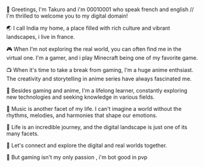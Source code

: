 👋 Greetings, I'm Takuro and i'm 00010001 who speak french and english // I'm thrilled to welcome you to my digital domain!

🌏 I call India my home, a place filled with rich culture and vibrant landscapes, i live in france.

🎮 When I'm not exploring the real world, you can often find me in the virtual one. I'm a gamer, and i play Minecraft being one of my favorite game.

📺 When it's time to take a break from gaming, I'm a huge anime enthsiast. The creativity and storytelling in anime series have always fascinated me.

🧠 Besides gaming and anime, I'm a lifelong learner, constantly exploring new technologies and seeking knowledge in various fields.

🎵 Music is another facet of my life. I can't imagine a world without the rhythms, melodies, and harmonies that shape our emotions.

🌟 Life is an incredible journey, and the digital landscape is just one of its many facets.

🤝 Let's connect and explore the digital and real worlds together.

🎯 But gaming isn't my only passion , i'm bot good in pvp 
